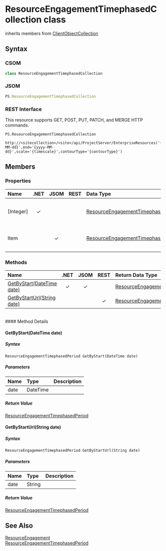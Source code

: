 [comment]: # (Name:ResourceEngagementTimephasedCollection)
[comment]: # (Type:class)
[comment]: # (Status:Incomplete)

# <a name="name"></a>ResourceEngagementTimephasedCollection class

inherits members from [ClientObjectCollection<ResourceEngagementTimephasedPeriod>](https://msdn.microsoft.com/EN-US/library/ee539303)<br/>

<a name="description"></a>

## <a name="syntax"></a>Syntax

### CSOM

```C#
class ResourceEngagementTimephasedCollection 
```
### JSOM

```JavaScript
PS.ResourceEngagementTimephasedCollection
```
### REST Interface

This resource supports GET, POST, PUT, PATCH, and MERGE HTTP commands.

```
PS.ResourceEngagementTimephasedCollection

http://<sitecollection>/<site>/api/ProjectServer/EnterpriseResources('{resourceid}')/Engagements('{engagementid}')/GetTimephasedByUrl(start='{yyyy-MM-dd}',end='{yyyy-MM-dd}',scale='{timescale}',contourType='{contourType}')
```

## <a name="members"></a>Members

### <a name="properties"></a>Properties

|**Name**|**.NET**|**JSOM**|**REST**|**Data Type**|**Description**|
|:-----|:-----:|:-----:|:-----:|:-----|:-----|
|<a name="[Integer]"></a>[Integer]|&#x2713;|||[ResourceEngagementTimephasedPeriod](ResourceEngagementTimephasedPeriod.md)|Gets a [ResourceEngagementTimephasedPeriod](ResourceEngagementTimephasedPeriod.md) from the collection at the specified index.|
|<a name="Item"></a>Item||&#x2713;||[ResourceEngagementTimephasedPeriod](ResourceEngagementTimephasedPeriod.md)|Gets a [ResourceEngagementTimephasedPeriod](ResourceEngagementTimephasedPeriod.md) from the collection at the specified index.|

### <a name="methods"></a>Methods

|**Name**|**.NET**|**JSOM**|**REST**|**Return Data Type**|**Description**|
|:-----|:-----:|:-----:|:-----:|:-----|:-----|
|[GetByStart(DateTime date)](#GetByStart_DateTime_date_)|&#x2713;|&#x2713;||[ResourceEngagementTimephasedPeriod](ResourceEngagementTimephasedPeriod.md)||
|[GetByStartUrl(String date)](#GetByStartUrl_String_date_)|||&#x2713;|[ResourceEngagementTimephasedPeriod](ResourceEngagementTimephasedPeriod.md)||

<br/>
#### Method Details

#### <a name="GetByStart_DateTime_date_"></a>GetByStart(DateTime date)
 

##### Syntax

```
ResourceEngagementTimephasedPeriod GetByStart(DateTime date)
```

##### Parameters
|**Name** |**Type**|**Description**|
|:------ |:----|:------ |
|date|DateTime||

##### Return Value

[ResourceEngagementTimephasedPeriod](ResourceEngagementTimephasedPeriod.md)

#### <a name="GetByStartUrl_String_date_"></a>GetByStartUrl(String date)
 

##### Syntax

```
ResourceEngagementTimephasedPeriod GetByStartUrl(String date)
```

##### Parameters
|**Name** |**Type**|**Description**|
|:------ |:----|:------ |
|date|String||

##### Return Value

[ResourceEngagementTimephasedPeriod](ResourceEngagementTimephasedPeriod.md)

## <a name="seeAlso"></a>See Also

[ResourceEngagement](ResourceEngagement.md)<br/>
[ResourceEngagementTimephasedPeriod](ResourceEngagementTimephasedPeriod.md)<br/>
